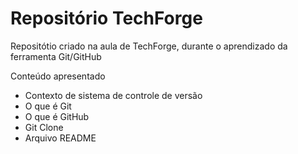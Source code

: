 # Repositório TechForge

Repositótio criado na aula de TechForge, durante o aprendizado da ferramenta Git/GitHub
 
Conteúdo apresentado

- Contexto de sistema de controle de versão
- O que é Git
- O que é GitHub
- Git Clone
- Arquivo README
